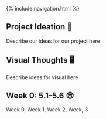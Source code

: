 {% include navigation.html %}

## Project Ideation 🚀
Describe our ideas for our project here<br>

## Visual Thoughts 🖥
Describe ideas for visual here<br>

## Week 0: 5.1-5.6 😎
Week 0, Week 1, Week 2, Week, 3

